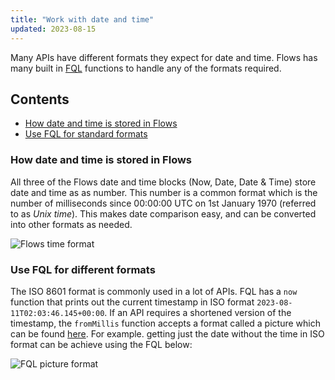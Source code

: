 ```yaml
---
title: "Work with date and time"
updated: 2023-08-15
---
```


Many APIs have different formats they expect for date and time. Flows has many built in [FQL](../../flows-query-language/introduction-to-fql/) functions to handle any of the formats required.

## Contents

* [How date and time is stored in Flows](#how-date-and-time-is-stored-in-flows)
* [Use FQL for standard formats](#use-fql-for-different-formats)

### How date and time is stored in Flows

All three of the Flows date and time blocks (Now, Date, Date & Time) store  date and time as as number. This number is a common format which is the number of milliseconds since 00:00:00 UTC on 1st January 1970 (referred to as _Unix time_). This makes date comparison easy, and can be converted into other formats as needed.

<img src="https://assets.postman.com/postman-labs-docs/concepts/flows-time-format.png" alt="Flows time format" fetchpriority="low" loading="lazy" />

### Use FQL for different formats

The ISO 8601 format is commonly used in a lot of APIs. FQL has a `now` function that prints out the current timestamp in ISO format `2023-08-11T02:03:46.145+00:00`. If an API requires a shortened version of the timestamp, the `fromMillis` function accepts a format called a picture which can be found [here](/docs/postman-flows/flows-query-language/data-manipulation/#time-and-date-formatting). For example. getting just the date without the time in ISO format can be achieve using the FQL below:

<img src="https://assets.postman.com/postman-labs-docs/concepts/fql-picture-format.png" alt="FQL picture format" fetchpriority="low" loading="lazy" />
